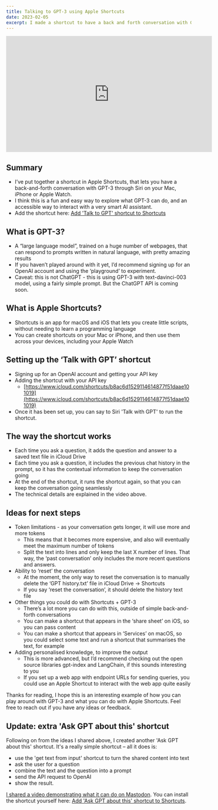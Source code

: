 ```yaml
---
title: Talking to GPT-3 using Apple Shortcuts
date: 2023-02-05
excerpt: I made a shortcut to have a back and forth conversation with GPT-3 using Siri on your iPhone, Mac or Apple Watch. It's a fun and easy way to explore what is possible with GPT-3.
---
```


<iframe width="560" height="315" src="https://www.youtube-nocookie.com/embed/l5jaDn-oFAU" title="YouTube video player" frameborder="0" allow="accelerometer; autoplay; clipboard-write; encrypted-media; gyroscope; picture-in-picture; web-share" allowfullscreen></iframe>

## Summary

- I’ve put together a shortcut in Apple Shortcuts, that lets you have a back-and-forth conversation with GPT-3 through Siri on your Mac, iPhone or Apple Watch.
- I think this is a fun and easy way to explore what GPT-3 can do, and an accessible way to interact with a very smart AI assistant.
- Add the shortcut here: [Add 'Talk to GPT' shortcut to Shortcuts](https://www.icloud.com/shortcuts/b8ac6d1529114614877f51daae101019)

## What is GPT-3?

- A “large language model”, trained on a huge number of webpages, that can respond to prompts written in natural language, with pretty amazing results
- If you haven’t played around with it yet, I’d recommend signing up for an OpenAI account and using the ‘playground’ to experiment.
- Caveat: this is not ChatGPT - this is using GPT-3 with text-davinci-003 model, using a fairly simple prompt. But the ChatGPT API is coming soon.

## What is Apple Shortcuts?

- Shortcuts is an app for macOS and iOS that lets you create little scripts, without needing to learn a programming language
- You can create shortcuts on your Mac or iPhone, and then use them across your devices, including your Apple Watch

## Setting up the ‘Talk with GPT’ shortcut

- Signing up for an OpenAI account and getting your API key
- Adding the shortcut with your API key
  - [https://www.icloud.com/shortcuts/b8ac6d1529114614877f51daae101019](https://www.icloud.com/shortcuts/b8ac6d1529114614877f51daae101019)
- Once it has been set up, you can say to Siri 'Talk with GPT' to run the shortcut.

## The way the shortcut works

- Each time you ask a question, it adds the question and answer to a saved text file in iCloud Drive
- Each time you ask a question, it includes the previous chat history in the prompt, so it has the contextual information to keep the conversation going
- At the end of the shortcut, it runs the shortcut again, so that you can keep the conversation going seamlessly
- The technical details are explained in the video above.

## Ideas for next steps

- Token limitations - as your conversation gets longer, it will use more and more tokens
  - This means that it becomes more expensive, and also will eventually meet the maximum number of tokens
  - Split the text into lines and only keep the last X number of lines. That way, the ‘past conversation’ only includes the more recent questions and answers.
- Ability to ‘reset’ the conversation
  - At the moment, the only way to reset the conversation is to manually delete the ‘GPT history.txt’ file in iCloud Drive → Shortcuts
  - If you say ‘reset the conversation’, it should delete the history text file
- Other things you could do with Shortcuts + GPT-3
  - There’s a lot more you can do with this, outside of simple back-and-forth conversations
  - You can make a shortcut that appears in the ‘share sheet’ on iOS, so you can pass content
  - You can make a shortcut that appears in ‘Services’ on macOS, so you could select some text and run a shortcut that summarises the text, for example
- Adding personalised knowledge, to improve the output
  - This is more advanced, but I’d recommend checking out the open source libraries gpt-index and LangChain, if this sounds interesting to you
  - If you set up a web app with endpoint URLs for sending queries, you could use an Apple Shortcut to interact with the web app quite easily

Thanks for reading, I hope this is an interesting example of how you can play around with GPT-3 and what you can do with Apple Shortcuts. Feel free to reach out if you have any ideas or feedback.

## Update: extra 'Ask GPT about this' shortcut

Following on from the ideas I shared above, I created another 'Ask GPT about this' shortcut. It's a really simple shortcut &ndash; all it does is:

- use the 'get text from input' shortcut to turn the shared content into text
- ask the user for a question
- combine the text and the question into a prompt
- send the API request to OpenAI
- show the result.

[I shared a video demonstrating what it can do on Mastodon](https://indieweb.social/@larryhudson/109820216818549786). You can install the shortcut yourself here: [Add 'Ask GPT about this' shortcut to Shortcuts](https://www.icloud.com/shortcuts/bb6c28f1d101491688df993a236091c4).
